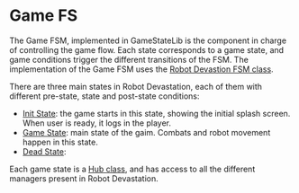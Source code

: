 # Game FS

The Game FSM, implemented in GameStateLib is the component in charge of controlling the game flow. Each state corresponds to a game state, and game conditions trigger the different transitions of the FSM. The implementation of the Game FSM uses the [Robot Devastion FSM class](finite-state-machine.md).

There are three main states in Robot Devastation, each of them with different pre-state, state and post-state conditions:

 * [Init State](init-state.md): the game starts in this state, showing the initial splash screen. When user is ready, it logs in the player.
 * [Game State](game-state.md): main state of the gaim. Combats and robot movement happen in this state.
 * [Dead State](dead-state.md): 

Each game state is a [Hub class](general-architecture/hub-class.md), and has access to all the different managers present in Robot Devastation.